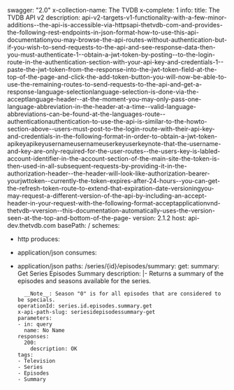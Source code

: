 swagger: "2.0"
x-collection-name: The TVDB
x-complete: 1
info:
  title: The TVDB API v2
  description: api-v2-targets-v1-functionality-with-a-few-minor-additions--the-api-is-accessible-via-httpsapi-thetvdb-com-and-provides-the-following-rest-endpoints-in-json-format-how-to-use-this-api-documentationyou-may-browse-the-api-routes-without-authentication-but-if-you-wish-to-send-requests-to-the-api-and-see-response-data-then-you-must-authenticate-1--obtain-a-jwt-token-by-posting--to-the-login-route-in-the-authentication-section-with-your-api-key-and-credentials-1--paste-the-jwt-token-from-the-response-into-the-jwt-token-field-at-the-top-of-the-page-and-click-the-add-token-button-you-will-now-be-able-to-use-the-remaining-routes-to-send-requests-to-the-api-and-get-a-response-language-selectionlanguage-selection-is-done-via-the-acceptlanguage-header--at-the-moment-you-may-only-pass-one-language-abbreviation-in-the-header-at-a-time--valid-language-abbreviations-can-be-found-at-the-languages-route--authenticationauthentication-to-use-the-api-is-similar-to-the-howto-section-above--users-must-post-to-the-login-route-with-their-api-key-and-credentials-in-the-following-format-in-order-to-obtain-a-jwt-token-apikeyapikeyusernameusernameuserkeyuserkeynote-that-the-username-and-key-are-only-required-for-the-user-routes--the-users-key-is-labled-account-identifier-in-the-account-section-of-the-main-site-the-token-is-then-used-in-all-subsequent-requests-by-providing-it-in-the-authorization-header--the-header-will-look-like-authorization-bearer-yourjwttoken--currently-the-token-expires-after-24-hours--you-can-get-the-refresh-token-route-to-extend-that-expiration-date-versioningyou-may-request-a-different-version-of-the-api-by-including-an-accept-header-in-your-request-with-the-following-format-acceptapplicationvnd-thetvdb-vversion--this-documentation-automatically-uses-the-version-seen-at-the-top-and-bottom-of-the-page-
  version: 2.1.2
host: api-dev.thetvdb.com
basePath: /
schemes:
- http
produces:
- application/json
consumes:
- application/json
paths:
  /series/{id}/episodes/summary:
    get:
      summary: Get Series Episodes Summary
      description: |-
        Returns a summary of the episodes and seasons available for the series.

        __Note__: Season "0" is for all episodes that are considered to be specials.
      operationId: series.id.episodes.summary.get
      x-api-path-slug: seriesidepisodessummary-get
      parameters:
      - in: query
        name: No Name
      responses:
        200:
          description: OK
      tags:
      - Television
      - Series
      - Episodes
      - Summary
